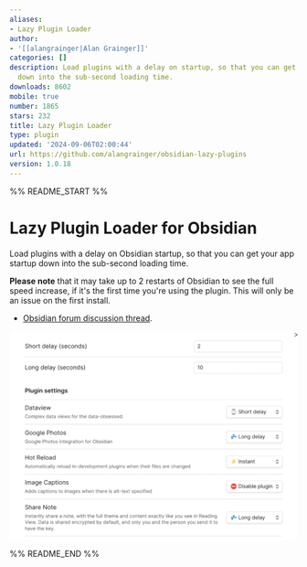 ```yaml
---
aliases:
- Lazy Plugin Loader
author:
- '[[alangrainger|Alan Grainger]]'
categories: []
description: Load plugins with a delay on startup, so that you can get your app startup
  down into the sub-second loading time.
downloads: 8602
mobile: true
number: 1865
stars: 232
title: Lazy Plugin Loader
type: plugin
updated: '2024-09-06T02:00:44'
url: https://github.com/alangrainger/obsidian-lazy-plugins
version: 1.0.18
---
```


%% README_START %%

# Lazy Plugin Loader for Obsidian

Load plugins with a delay on Obsidian startup, so that you can get your app startup down into the sub-second loading time.

**Please note** that it may take up to 2 restarts of Obsidian to see the full speed increase, if it's the first time you're using the plugin. This will only be an issue on the first install.

- [Obsidian forum discussion thread](https://forum.obsidian.md/t/87627).

![](https://raw.githubusercontent.com/alangrainger/obsidian-lazy-plugins/HEAD/screenshot.png)


%% README_END %%